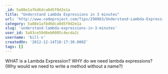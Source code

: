 ```yaml
---
_id: 5a88e1afbd6dca0d5f0d2e1a
title: "Understand Lambda Expressions in 3 minutes"
url: 'http://www.codeproject.com/Tips/298963/Understand-Lambda-Expressions-in-3-minutes'
category: 5a88e1afbd6dca0d5f0d2e1a
slug: 'understand-lambda-expressions-in-3-minutes'
user_id: 5a83ce59d6eb0005c4ecda2c
username: 'bill-s'
createdOn: '2012-12-14T18:17:30.000Z'
tags: []
---
```


WHAT is a Lambda Expression?
WHY do we need lambda expressions? (Why would we need to write a method without a name?)
